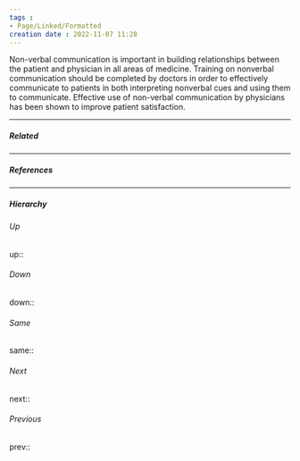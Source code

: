 ```yaml
---
tags :
- Page/Linked/Formatted
creation date : 2022-11-07 11:28 
---
```


Non-verbal communication is important in building relationships between the patient and physician in all areas of medicine. Training on nonverbal communication should be completed by doctors in order to effectively communicate to patients in both interpreting nonverbal cues and using them to communicate. Effective use of non-verbal communication by physicians has been shown to improve patient satisfaction.

---
##### Related


---
##### References


---
##### Hierarchy
###### Up
up:: 
###### Down
down:: 
###### Same
same:: 
###### Next
next:: 
###### Previous
prev:: 